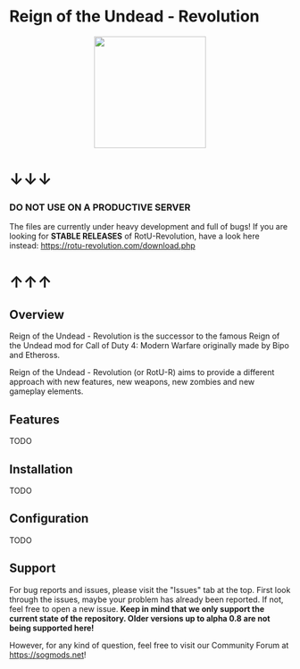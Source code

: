 # Reign of the Undead - Revolution

<p align="center">
  <img src="https://www.rotu-revolution.com/img/githublogo.png" height="200"/>
</p>

# ↓↓↓
### DO NOT USE ON A PRODUCTIVE SERVER
The files are currently under heavy development and full of bugs!
If you are looking for **STABLE RELEASES** of RotU-Revolution, have a look here instead:
https://rotu-revolution.com/download.php

# ↑↑↑
## Overview
Reign of the Undead - Revolution is the successor to the famous Reign of the Undead mod for Call of Duty 4: Modern Warfare originally made by Bipo and Etheross.

Reign of the Undead - Revolution (or RotU-R) aims to provide a different approach with new features, new weapons, new zombies and new gameplay elements.

## Features
TODO

## Installation
TODO

## Configuration
TODO

## Support
For bug reports and issues, please visit the "Issues" tab at the top. First look through the issues, maybe your problem has already been reported. If not, feel free to open a new issue. **Keep in mind that we only support the current state of the repository. Older versions up to alpha 0.8 are not being supported here!**

However, for any kind of question, feel free to visit our Community Forum at https://sogmods.net!
